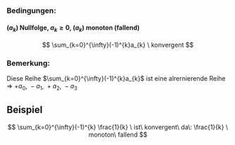 ### Bedingungen:
#### $(a_{k})$ Nullfolge, $a_{k}\geq 0$,  $(a_{k})$ monoton (fallend)
$$
\sum_{k=0}^{\infty}(-1)^{k}a_{k} \ konvergent
$$
### Bemerkung: 
Diese Reihe $\sum_{k=0}^{\infty}(-1)^{k}a_{k}$ ist eine alrernierende Reihe => $+a_{0},\ -a_{1},\ +a_{2},\ -a_{3}$

## Beispiel 
$$
\sum_{k=0}^{\infty}(-1)^{k} \frac{1}{k} \ ist\ konvergent\ da\: \frac{1}{k} \ monoton\ fallend
$$
